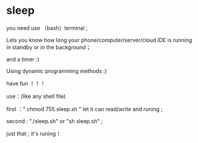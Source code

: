 # sleep
you need use （bash）terminal ;     

Lets you know how long your phone/computer/server/cloud IDE is running in standby or in the background；      

and a timer :)       

Using dynamic programming methods :)      

have fun ！！！   



use：(like any shell file)     

first ：" chmod 755 sleep.sh "  let it can  read/write and runing ;     

second :  "./sleep.sh"  or  "sh sleep.sh"   ;        


just that  ; it's runing！
